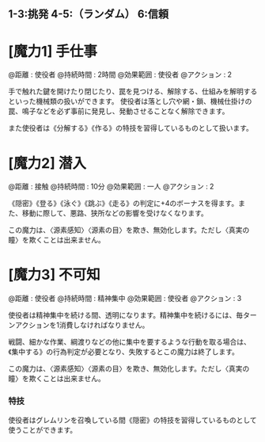 ## 1-3:挑発	4-5:（ランダム）	6:信頼

# [魔力1] 手仕事

@距離 : 使役者	@持続時間 : 2時間	@効果範囲 : 使役者	@アクション : 2

手で触れた鍵を開けたり閉じたり、罠を見つける、解除する、仕組みを解明するといった機械類の扱いができます。
使役者は落とし穴や網・鎖、機械仕掛けの罠、鳴子などを必ず事前に発見し、発動させることなく解除できます。

また使役者は《分解する》《作る》の特技を習得しているものとして扱います。

# [魔力2] 潜入

@距離 : 接触	@持続時間 : 10分	@効果範囲 : 一人	@アクション : 2

《隠密》《登る》《泳ぐ》《跳ぶ》《走る》の判定に+4のボーナスを得ます。また、移動に際して、悪路、狭所などの影響を受けなくなります。

この魔力は、〈源素感知〉〈源素の目〉を欺き、無効化します。ただし〈真実の瞳〉を欺くことは出来ません。

# [魔力3] 不可知

@距離 : 使役者	@持続時間 : 精神集中	@効果範囲 : 使役者	@アクション : 3

使役者は精神集中を続ける間、透明になります。精神集中を続けるには、毎ターンアクションを1消費しなければなりません。

戦闘、細かな作業、綱渡りなどの他に集中を要するような行動を取る場合は、《集中する》の行為判定が必要となり、失敗するとこの魔力は終了します。

この魔力は、〈源素感知〉〈源素の目〉を欺き、無効化します。ただし〈真実の瞳〉を欺くことは出来ません。

### 特技

使役者はグレムリンを召喚している間《隠密》の特技を習得しているものとして使うことができます。
